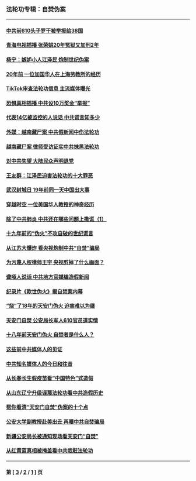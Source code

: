 ### 法轮功专辑：自焚伪案
---
#### [中共前610头子罗干被举报给38国](../../pages/nf5562/n12975419.md) 
#### [青海电视插播 张荣娟20年冤狱又加刑2年](../../pages/nf5562/n12738166.md) 
#### [杨宁：嫉妒小人江泽民 炮制世纪伪案](../../pages/nf5562/n12724108.md) 
#### [20年前 一位加国华人在上海劳教所的经历](../../pages/nf5562/n12707932.md) 
#### [TikTok审查法轮功信息 主流媒体曝光](../../pages/nf5562/n12362336.md) 
#### [恐惧真相插播 中共设10万奖金“举报”](../../pages/nf5562/n12306396.md) 
#### [代表14亿被监控的人说话 中共谎言知多少](../../pages/nf5562/n12297484.md) 
#### [外媒：越南藏尸案 中共假新闻中伤法轮功](../../pages/nf5562/n12264411.md) 
#### [越南藏尸案 律师受访证实中共抹黑法轮功](../../pages/nf5562/n12261878.md) 
#### [对中共失望 大陆民众声明退党](../../pages/nf5562/n12187315.md) 
#### [王友群：江泽民迫害法轮功的十大罪恶](../../pages/nf5562/n12169074.md) 
#### [武汉封城日 19年前同一天中国出大事](../../pages/nf5562/n12150901.md) 
#### [穿越时空  一位美国华人教授的神奇经历](../../pages/nf5562/n12097460.md) 
#### [除了中共肺炎 中共还在哪些问题上撒谎（1）](../../pages/nf5562/n11955770.md) 
#### [十九年前的“伪火”不攻自破的世纪谎言](../../pages/nf5562/n11813238.md) 
#### [从江苏大爆炸 看央视炮制中共“自焚”骗局](../../pages/nf5562/n11140275.md) 
#### [为污蔑人权律师王宇 央视剪掉了什么画面？](../../pages/nf5562/n11130142.md) 
#### [聋哑人说话 中共地方官媒编造假新闻](../../pages/nf5562/n11006067.md) 
#### [纪录片《欺世伪火》揭自焚案内幕](../../pages/nf5562/n11002664.md) 
#### [“烧”了18年的天安门伪火 迫害难以为继](../../pages/nf5562/n10996660.md) 
#### [天安门自焚 公安局长军人610官员道实情](../../pages/nf5562/n10997098.md) 
#### [十八年前天安门伪火 自焚者是什么人？](../../pages/nf5562/n10996556.md) 
#### [这些前中共媒体人的见证](../../pages/nf5562/n10845276.md) 
#### [中共知名媒体人的今日和往昔](../../pages/nf5562/n10843569.md) 
#### [从长春长生假疫苗看“中国特色”式造假](../../pages/nf5562/n10684053.md) 
#### [从山东辽宁升级诬蔑法轮功看中共造假历史](../../pages/nf5562/n10668272.md) 
#### [帮你看清“天安门自焚”伪案的十个点](../../pages/nf5562/n10554707.md) 
#### [公安大学副教授赴美出丑 再曝中共自焚骗局](../../pages/nf5562/n10558434.md) 
#### [新疆公安局长被通知现场看天安门“自焚”](../../pages/nf5562/n10449978.md) 
#### [从红黄蓝真相被掩盖看中共栽赃法轮功](../../pages/nf5562/n9908186.md) 

---
#### 第 [ [3](./3.md) / [2](./2.md) / [1](./1.md) ] 页
